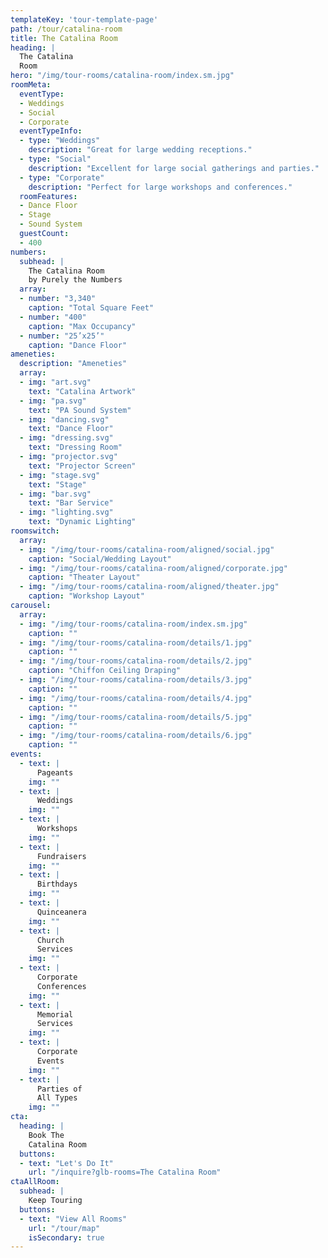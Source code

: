 ```yaml
---
templateKey: 'tour-template-page'
path: /tour/catalina-room
title: The Catalina Room
heading: |
  The Catalina
  Room
hero: "/img/tour-rooms/catalina-room/index.sm.jpg"
roomMeta:
  eventType:
  - Weddings
  - Social
  - Corporate
  eventTypeInfo:
  - type: "Weddings"
    description: "Great for large wedding receptions."
  - type: "Social"
    description: "Excellent for large social gatherings and parties."
  - type: "Corporate"
    description: "Perfect for large workshops and conferences."
  roomFeatures:
  - Dance Floor
  - Stage
  - Sound System
  guestCount:
  - 400
numbers:
  subhead: |
    The Catalina Room
    by Purely the Numbers
  array:
  - number: "3,340"
    caption: "Total Square Feet"
  - number: "400"
    caption: "Max Occupancy"
  - number: "25’x25’"
    caption: "Dance Floor"
ameneties:
  description: "Ameneties"
  array:
  - img: "art.svg"
    text: "Catalina Artwork"
  - img: "pa.svg"
    text: "PA Sound System"
  - img: "dancing.svg"
    text: "Dance Floor"
  - img: "dressing.svg"
    text: "Dressing Room"
  - img: "projector.svg"
    text: "Projector Screen"
  - img: "stage.svg"
    text: "Stage"
  - img: "bar.svg"
    text: "Bar Service"
  - img: "lighting.svg"
    text: "Dynamic Lighting"
roomswitch:
  array:
  - img: "/img/tour-rooms/catalina-room/aligned/social.jpg"
    caption: "Social/Wedding Layout"
  - img: "/img/tour-rooms/catalina-room/aligned/corporate.jpg"
    caption: "Theater Layout"
  - img: "/img/tour-rooms/catalina-room/aligned/theater.jpg"
    caption: "Workshop Layout"
carousel:
  array:
  - img: "/img/tour-rooms/catalina-room/index.sm.jpg"
    caption: ""
  - img: "/img/tour-rooms/catalina-room/details/1.jpg"
    caption: ""
  - img: "/img/tour-rooms/catalina-room/details/2.jpg"
    caption: "Chiffon Ceiling Draping"
  - img: "/img/tour-rooms/catalina-room/details/3.jpg"
    caption: ""
  - img: "/img/tour-rooms/catalina-room/details/4.jpg"
    caption: ""
  - img: "/img/tour-rooms/catalina-room/details/5.jpg"
    caption: ""
  - img: "/img/tour-rooms/catalina-room/details/6.jpg"
    caption: ""
events:
  - text: |
      Pageants
    img: ""
  - text: |
      Weddings
    img: ""
  - text: |
      Workshops
    img: ""
  - text: |
      Fundraisers
    img: ""
  - text: |
      Birthdays
    img: ""
  - text: |
      Quinceanera
    img: ""
  - text: |
      Church
      Services
    img: ""
  - text: |
      Corporate
      Conferences
    img: ""
  - text: |
      Memorial
      Services
    img: ""
  - text: |
      Corporate
      Events
    img: ""
  - text: |
      Parties of
      All Types
    img: ""
cta:
  heading: |
    Book The
    Catalina Room
  buttons:
  - text: "Let's Do It"
    url: "/inquire?glb-rooms=The Catalina Room"
ctaAllRoom:
  subhead: |
    Keep Touring
  buttons:
  - text: "View All Rooms"
    url: "/tour/map"
    isSecondary: true
---
```

